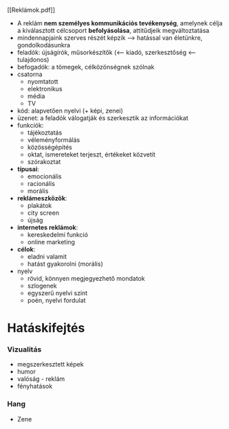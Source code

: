 [[Reklámok.pdf]]

- A reklám **nem személyes kommunikációs tevékenység**, amelynek célja a kiválasztott célcsoport **befolyásolása**, attitűdjeik megváltoztatása
- mindennapjaink szerves részét képzik —> hatással van életünkre, gondolkodásunkra
- feladók: újságírók, műsorkészítők (<— kiadó, szerkesztőség <— tulajdonos)
- befogadók: a tömegek, célközönségnek szólnak
- csatorna
	- nyomtatott
	- elektronikus
	- média
	- TV
- kód: alapvetően nyelvi (+ képi, zenei)
- üzenet: a feladók válogatják és szerkesztik az információkat
- funkciók:
	- tájékoztatás
	- véleményformálás
	- közösségépítés
	- oktat, ismereteket terjeszt, értékeket közvetít
	- szórakoztat
- **típusai**:
	- emocionális
	- racionális
	- morális
- **reklámeszközök**:
	- plakátok
	- city screen
	- újság
- **internetes reklámok**:
	- kereskedelmi funkció
	- online marketing
- **célok**:
	- eladni valamit
	- hatást gyakorolni (morális)
- nyelv
	- rövid, könnyen megjegyezhető mondatok
	- szlogenek
	- egyszerű nyelvi szint
	- poén, nyelvi fordulat

# Hatáskifejtés

### Vizualitás

- megszerkesztett képek
- humor
- valóság - reklám
- fényhatások

### Hang

- Zene
